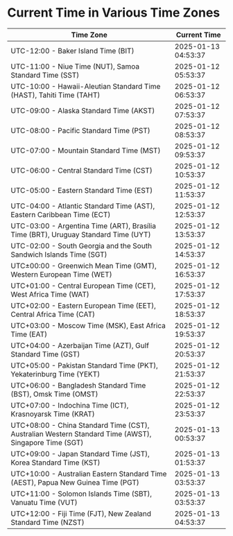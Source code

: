 # Current Time in Various Time Zones

| Time Zone | Current Time |
|-----------|--------------|
| UTC-12:00 - Baker Island Time (BIT) | 2025-01-13 04:53:37 |
| UTC-11:00 - Niue Time (NUT), Samoa Standard Time (SST) | 2025-01-12 05:53:37 |
| UTC-10:00 - Hawaii-Aleutian Standard Time (HAST), Tahiti Time (TAHT) | 2025-01-12 06:53:37 |
| UTC-09:00 - Alaska Standard Time (AKST) | 2025-01-12 07:53:37 |
| UTC-08:00 - Pacific Standard Time (PST) | 2025-01-12 08:53:37 |
| UTC-07:00 - Mountain Standard Time (MST) | 2025-01-12 09:53:37 |
| UTC-06:00 - Central Standard Time (CST) | 2025-01-12 10:53:37 |
| UTC-05:00 - Eastern Standard Time (EST) | 2025-01-12 11:53:37 |
| UTC-04:00 - Atlantic Standard Time (AST), Eastern Caribbean Time (ECT) | 2025-01-12 12:53:37 |
| UTC-03:00 - Argentina Time (ART), Brasília Time (BRT), Uruguay Standard Time (UYT) | 2025-01-12 13:53:37 |
| UTC-02:00 - South Georgia and the South Sandwich Islands Time (SGT) | 2025-01-12 14:53:37 |
| UTC±00:00 - Greenwich Mean Time (GMT), Western European Time (WET) | 2025-01-12 16:53:37 |
| UTC+01:00 - Central European Time (CET), West Africa Time (WAT) | 2025-01-12 17:53:37 |
| UTC+02:00 - Eastern European Time (EET), Central Africa Time (CAT) | 2025-01-12 18:53:37 |
| UTC+03:00 - Moscow Time (MSK), East Africa Time (EAT) | 2025-01-12 19:53:37 |
| UTC+04:00 - Azerbaijan Time (AZT), Gulf Standard Time (GST) | 2025-01-12 20:53:37 |
| UTC+05:00 - Pakistan Standard Time (PKT), Yekaterinburg Time (YEKT) | 2025-01-12 21:53:37 |
| UTC+06:00 - Bangladesh Standard Time (BST), Omsk Time (OMST) | 2025-01-12 22:53:37 |
| UTC+07:00 - Indochina Time (ICT), Krasnoyarsk Time (KRAT) | 2025-01-12 23:53:37 |
| UTC+08:00 - China Standard Time (CST), Australian Western Standard Time (AWST), Singapore Time (SGT) | 2025-01-13 00:53:37 |
| UTC+09:00 - Japan Standard Time (JST), Korea Standard Time (KST) | 2025-01-13 01:53:37 |
| UTC+10:00 - Australian Eastern Standard Time (AEST), Papua New Guinea Time (PGT) | 2025-01-13 03:53:37 |
| UTC+11:00 - Solomon Islands Time (SBT), Vanuatu Time (VUT) | 2025-01-13 03:53:37 |
| UTC+12:00 - Fiji Time (FJT), New Zealand Standard Time (NZST) | 2025-01-13 04:53:37 |
